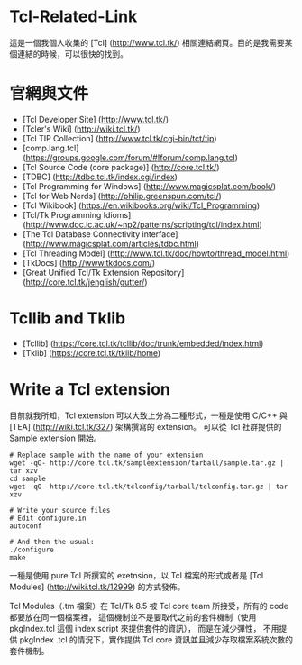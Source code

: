 Tcl-Related-Link
=====

這是一個我個人收集的 [Tcl] (http://www.tcl.tk/) 相關連結網頁。目的是我需要某個連結的時候，可以很快的找到。


官網與文件
=====

* [Tcl Developer Site] (http://www.tcl.tk/)
* [Tcler's Wiki] (http://wiki.tcl.tk/)
* [Tcl TIP Collection] (http://www.tcl.tk/cgi-bin/tct/tip)
* [comp.lang.tcl] (https://groups.google.com/forum/#!forum/comp.lang.tcl)
* [Tcl Source Code (core package)] (http://core.tcl.tk/)
* [TDBC] (http://tdbc.tcl.tk/index.cgi/index)
* [Tcl Programming for Windows] (http://www.magicsplat.com/book/)
* [Tcl for Web Nerds] (http://philip.greenspun.com/tcl/)
* [Tcl Wikibook] (https://en.wikibooks.org/wiki/Tcl_Programming)
* [Tcl/Tk Programming Idioms] (http://www.doc.ic.ac.uk/~np2/patterns/scripting/tcl/index.html)
* [The Tcl Database Connectivity interface] (http://www.magicsplat.com/articles/tdbc.html)
* [Tcl Threading Model] (http://www.tcl.tk/doc/howto/thread_model.html)
* [TkDocs] (http://www.tkdocs.com/)
* [Great Unified Tcl/Tk Extension Repository] (http://core.tcl.tk/jenglish/gutter/)

Tcllib and Tklib
=====

* [Tcllib] (https://core.tcl.tk/tcllib/doc/trunk/embedded/index.html)
* [Tklib] (https://core.tcl.tk/tklib/home)

Write a Tcl extension
=====

目前就我所知，Tcl extension 可以大致上分為二種形式，一種是使用 C/C++ 與 [TEA] (http://wiki.tcl.tk/327) 架構撰寫的 extension。
可以從 Tcl 社群提供的 Sample extension 開始。

    # Replace sample with the name of your extension
    wget -qO- http://core.tcl.tk/sampleextension/tarball/sample.tar.gz | tar xzv
    cd sample
    wget -qO- http://core.tcl.tk/tclconfig/tarball/tclconfig.tar.gz | tar xzv

    # Write your source files
    # Edit configure.in
    autoconf

    # And then the usual:
    ./configure
    make

一種是使用 pure Tcl 所撰寫的 exetnsion，以 Tcl 檔案的形式或者是 [Tcl Modules] (http://wiki.tcl.tk/12999) 的方式發佈。

Tcl Modules（.tm 檔案）在 Tcl/Tk 8.5 被 Tcl core team 所接受，所有的 code 都要放在同一個檔案裡，
這個機制並不是要取代之前的套件機制（使用 pkgIndex.tcl 這個 index script 來提供套件的資訊），
而是在減少彃性， 不用提供 pkgIndex .tcl 的情況下，實作提供 Tcl core 資訊並且減少存取檔案系統次數的套件機制。
